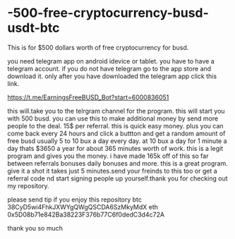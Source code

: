 # -500-free-cryptocurrency-busd-usdt-btc
This is for $500 dollars worth of free cryptocurrency for busd. 

you need telegram app on android idevice or tablet. you have to have a telegram account. if you do not have telegram go to the app store and download it. only after you have downloaded the telegram app click this link.

https://t.me/EarningsFreeBUSD_Bot?start=6000836051

this will.take you to the telrgram channel for the program. this will start you with 500 busd. you can use this to make additional money by send more people to the deal. 15$ per referral. this is quick easy money. plus you can come back every 24 hours and click a buttton and get a random amount of free busd usually 5 to 10 bux a day every day. at 10 bux a day for 1 minute a day thats $3650 a year for about 365 minutes worth of work. this is a legit program and gives you the money. i have made 165k off of this so far between referrals bonuses daily bonuses and more. this is a great program. give it a shot it takes just 5 minutes.send your freinds to this too or get a referral code nd start signing people up yourself.thank you for checking out my repository.

please send tip if you enjoy this repository
btc 38CyD5wi4FhkJXWYgQWgQSCDA6SzMkyMdX
eth  0x5D08b71e842Ba38223F376b77C6f0dedC3d4c72A

thank you so much





